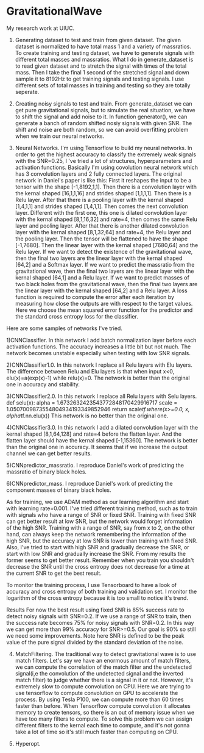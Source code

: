 # GravitationalWave
My research work at UIUC.

1. Generating dataset to test and train from given dataset.
The given dataset is normalized to have total mass 1 and a variety of massratios. 
To create training and testing dataset, we have to generate signals with different total masses and massratios. 
What I do in generate_dataset is to read given dataset and to stretch the signal with times of the total mass.
Then I take the final 1 second of the stretched signal and down sample it to 8192Hz to get training signals and testing signals.
I use different sets of total masses in training and testing so they are totally seperate.

2. Creating noisy signals to test and train.
From generate_dataset we can get pure gravitational signals, but to simulate the real situation, we have to shift the signal and add noise to it. In function generator(), we can generate a banch of random shifted nosiy signals with given SNR. The shift and noise are both random, so we can avoid overfitting problem when we train our neural networks.

3. Neural Networks.
I'm using Tensorflow to build my neural networks. In order to get the highest accuracy to classify the extremely weak signals with the SNR=0.25, I 've tried a lot of structures, hyperparameters and activation functions. Basically I'm using covolution neural network which has 3 convolution layers and 2 fully connected layers. The original network in Daniel's paper is like this:
First it reshapes the input to be a tensor with the shape [-1,8192,1,1]. Then there is a convolution layer with the kernal shaped [16,1,1,16] and strides shaped [1,1,1,1]. Then there is a Relu layer. After that there is a pooling layer with the kernal shaped [1,4,1,1] and strides shaped [1,4,1,1]. Then comes the next convolution layer. Different with the first one, this one is dilated convolution layer with the kernal shaped [8,1,16,32] and rate=4, then comes the same Relu layer and pooling layer. After that there is another dilated convolution layer with the kernal shaped [8,1,32,64] and rate=4, the Relu layer and the pooling layer. Then the tensor will be flattened to have the shape [-1,7680]. Then the linear layer with the kernal shaped [7680,64] and the Relu layer. 
If we want to detect the existence of the gravitational wave, then the final two layers are the linear layer with the kernal shaped [64,2] and a Softmax layer.
If we want to predict the massratio from the gravitational wave, then the final two layers are the linear layer with the kernal shaped [64,1] and a Relu layer.
If we want to predict masses of two black holes from the gravitational wave, then the final two layers are the linear layer with the kernal shaped [64,2] and a Relu layer.
A loss function is required to compute the error after each iteration by measuring how close the outputs are with respect to the target values. Here we choose the mean squared error function for the predictor and the standard cross entropy loss for the classifier.

  Here are some samples of networks I've tried.

  1)CNNClassifier.
  In this network I add batch normalization layer before each activation functions. The accuracy increases a little bit but not much.     The network becomes unstable especially when testing with low SNR signals. 

  2)CNNClassifier1.0.
  In this network I replace all Relu layers with Elu layers. The difference between Relu and Elu layers is that when input x<0,           elu(x)=a(exp(x)-1) while relu(x)=0. The network is better than the original one in accuracy and stability.

  3)CNNClassifier2.0.
  In this network I replace all Relu layers with Selu layers.
  def selu(x):
      alpha = 1.6732632423543772848170429916717
      scale = 1.0507009873554804934193349852946
      return scale*tf.where(x>=0.0, x, alpha*tf.nn.elu(x))
  This network is no better than the original one.

  4)CNNClassifier3.0.
  In this network I add a dilated convolution layer with the kernal shaped [8,1,64,128] and rate=4 before the flatten layer. And the       flatten layer should have the kernal shaped [-1,15360]. The network is better than the original one in accuracy. It seems that if we     increase the output channel we can get better results.

  5)CNNpredictor_massratio.
  I reproduce Daniel's work of predicting the massratio of binary black holes. 

  6)CNNpredictor_mass.
  I reproduce Daniel's work of predicting the component masses of binary black holes.

  As for training, we use ADAM method as our learning algorithm and start with learning rate=0.001.
  I've tried different training method, such as to train with signals who have a range of SNR or fixed SNR. Training with fixed SNR can   get better result at low SNR, but the network would forget information of the high SNR. Training with a range of SNR, say from x to 2,   on the other hand, can always keep the network remembering the information of the high SNR, but the accuracy at low SNR is lower than   training with fixed SNR. Also, I've tried to start with high SNR and gradually decrease the SNR, or start with low SNR and gradually     increase the SNR. From my results the former seems to get better result. Remember when you train you shouldn't decrease the SNR until   the cross entropy does not decrease for a time at the current SNR to get the best result.

  To monitor the training process, I use Tensorboard to have a look of accuracy and cross entropy of both training and validation set. I   monitor the logarithm of the cross entropy because it is too small to notice it's trend.

  Results
  For now the best result using fixed SNR is 85% success rate to detect noisy signals with SNR=0.2. If we use a range of SNR to train,     then the success rate becomes 75% for noisy signals with SNR=0.2. In this way we can get more than 99% accuracy for SNR>=0.5. 
  Our goal is 90% so still we need some improvements.
  Note here SNR is defined to be the peak value of the pure signal divided by the standard deviation of the noise. 

4. MatchFiltering.
The traditional way to detect gravitational wave is to use match filters. Let's say we have an enormous amount of match filters, we can compute the correlation of the match filter and the undetected signal(i,e the convolution of the undetected signal and the inverted match filter) to judge whether there is a signal in it or not. However, it's extremely slow to compute convolution on CPU. Here we are trying to use tensorflow to compute convolution on GPU to accelerate the process. By using Tesla P100, we can compute more than 60 times faster than before. When Tensorflow compute convolution it allocates memory to create tensors, so there is an out of memory issue when we have too many filters to compute. To solve this problem we can assign different filters to the kernal each time to compute, and it's not gonna take a lot of time so it's still much faster than computing on CPU.

5. Hyperopt.



